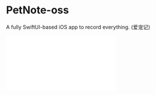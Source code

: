 # PetNote-oss
A fully SwiftUI-based iOS app to record everything. (爱宠记)


<iframe src="//player.bilibili.com/player.html?isOutside=true&aid=1755918232&bvid=BV1Q4421S7Bx&cid=1593767032&p=1" scrolling="no" border="0" frameborder="no" framespacing="0" allowfullscreen="true"></iframe>
